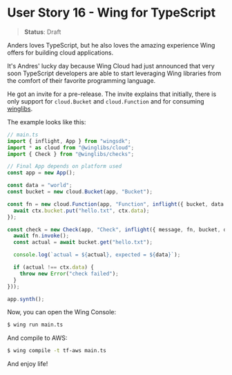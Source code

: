 # User Story 16 - Wing for TypeScript

> **Status**: Draft

Anders loves TypeScript, but he also loves the amazing experience Wing offers for building cloud applications.

It's Andres' lucky day because Wing Cloud had just announced that very soon TypeScript developers are able to start leveraging Wing libraries from the comfort of
their favorite programming language.

He got an invite for a pre-release. The invite explains that initially, there is only support for `cloud.Bucket` and `cloud.Function` and for consuming [winglibs](https://github.com/winglang/winglibs).

The example looks like this:

```ts
// main.ts
import { inflight, App } from "wingsdk";
import * as cloud from "@winglibs/cloud";
import { Check } from "@winglibs/checks";

// Final App depends on platform used
const app = new App();

const data = "world";
const bucket = new cloud.Bucket(app, "Bucket");

const fn = new cloud.Function(app, "Function", inflight({ bucket, data }, async (ctx, event) => {
  await ctx.bucket.put("hello.txt", ctx.data);
});

const check = new Check(app, "Check", inflight({ message, fn, bucket, data }, async (ctx, event) => {
  await fn.invoke();
  const actual = await bucket.get("hello.txt");

  console.log(`actual = ${actual}, expected = ${data}`);

  if (actual !== ctx.data) {
    throw new Error("check failed");
  }
}));

app.synth();
```

Now, you can open the Wing Console:

```sh
$ wing run main.ts
```

And compile to AWS:

```sh
$ wing compile -t tf-aws main.ts
```

And enjoy life!
